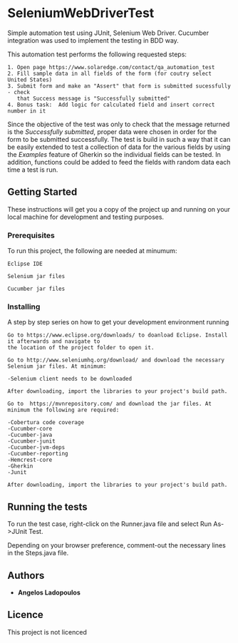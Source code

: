 # SeleniumWebDriverTest

Simple automation test using JUnit, Selenium Web Driver. Cucumber integration was used to implement the testing in BDD way.

This automation test performs the following requested steps:

```
1. Open page https://www.solaredge.com/contact/qa_automation_test
2. Fill sample data in all fields of the form (for coutry select United States)
3. Submit form and make an "Assert" that form is submitted sucessfully - check
   that Success message is "Successfully submitted"
4. Bonus task:  Add logic for calculated field and insert correct number in it
```
Since the objective of the test was only to check that the message returned is the *Successfully submitted*, proper data were chosen in order for the form to be submitted successfully. The test is build in such a way that it can be easily extended to test a collection of data for the various fields by using the *Examples* feature of Gherkin so the individual fields can be tested. In addition, functions could be added to feed the fields with random data each time a test is run.

## Getting Started

These instructions will get you a copy of the project up and running on your local machine for development and testing purposes.

### Prerequisites

To run this project, the following are needed at minumum:

```
Eclipse IDE
```
```
Selenium jar files
```
```
Cucumber jar files
```

### Installing

A step by step series on how to get your development environment running

```
Go to https://www.eclipse.org/downloads/ to doanload Eclipse. Install it afterwards and navigate to
the location of the project folder to open it.
```
```
Go to http://www.seleniumhq.org/download/ and download the necessary Selenium jar files. At minimum:

-Selenium client needs to be downloaded

After downloading, import the libraries to your project's build path.
```
```
Go to  https://mvnrepository.com/ and download the jar files. At minimum the following are required:

-Cobertura code coverage
-Cucumber-core
-Cucumber-java
-Cucumber-junit
-Cucumber-jvm-deps
-Cucumber-reporting
-Hemcrest-core
-Gherkin
-Junit

After downloading, import the libraries to your project's build path.
```

## Running the tests

To run the test case, right-click on the Runner.java file and select Run As->JUnit Test.

Depending on your browser preference, comment-out the necessary lines in the Steps.java file.

## Authors

* **Angelos Ladopoulos**

## Licence

This project is not licenced
